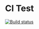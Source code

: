 # CI Test

[![Build status](https://ci.appveyor.com/api/projects/status/x6lg0nlvkv941crl?svg=true)](https://ci.appveyor.com/project/allvb/set)